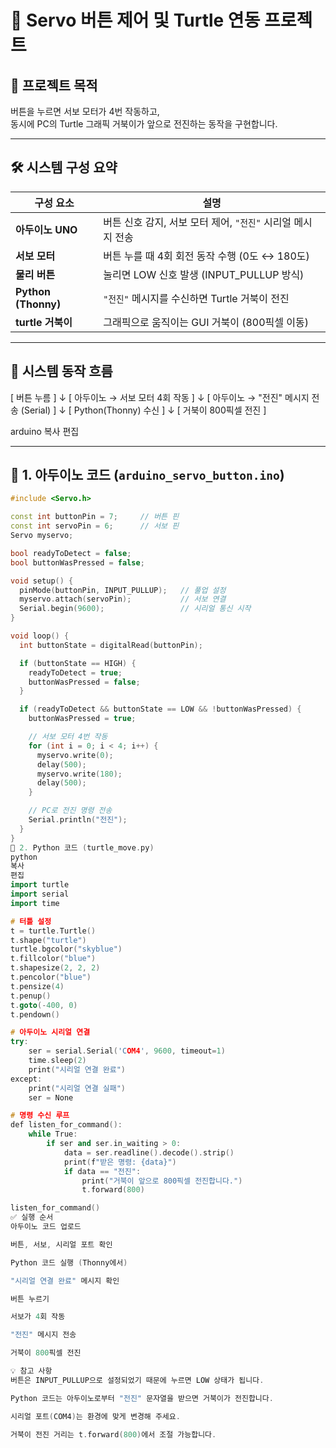 # 🧾 Servo 버튼 제어 및 Turtle 연동 프로젝트

## 📌 프로젝트 목적

버튼을 누르면 서보 모터가 4번 작동하고,  
동시에 PC의 Turtle 그래픽 거북이가 앞으로 전진하는 동작을 구현합니다.

---

## 🛠 시스템 구성 요약

| 구성 요소         | 설명                                                       |
|------------------|------------------------------------------------------------|
| **아두이노 UNO** | 버튼 신호 감지, 서보 모터 제어, `"전진"` 시리얼 메시지 전송 |
| **서보 모터**    | 버튼 누를 때 4회 회전 동작 수행 (0도 ↔ 180도)              |
| **물리 버튼**    | 눌리면 LOW 신호 발생 (INPUT_PULLUP 방식)                   |
| **Python (Thonny)** | `"전진"` 메시지를 수신하면 Turtle 거북이 전진             |
| **turtle 거북이** | 그래픽으로 움직이는 GUI 거북이 (800픽셀 이동)             |

---

## 🔄 시스템 동작 흐름

[ 버튼 누름 ]
↓
[ 아두이노 → 서보 모터 4회 작동 ]
↓
[ 아두이노 → "전진" 메시지 전송 (Serial) ]
↓
[ Python(Thonny) 수신 ]
↓
[ 거북이 800픽셀 전진 ]

arduino
복사
편집

---

## 🔧 1. 아두이노 코드 (`arduino_servo_button.ino`)

```cpp
#include <Servo.h>

const int buttonPin = 7;     // 버튼 핀
const int servoPin = 6;      // 서보 핀
Servo myservo;

bool readyToDetect = false;
bool buttonWasPressed = false;

void setup() {
  pinMode(buttonPin, INPUT_PULLUP);   // 풀업 설정
  myservo.attach(servoPin);           // 서보 연결
  Serial.begin(9600);                 // 시리얼 통신 시작
}

void loop() {
  int buttonState = digitalRead(buttonPin);

  if (buttonState == HIGH) {
    readyToDetect = true;
    buttonWasPressed = false;
  }

  if (readyToDetect && buttonState == LOW && !buttonWasPressed) {
    buttonWasPressed = true;

    // 서보 모터 4번 작동
    for (int i = 0; i < 4; i++) {
      myservo.write(0);
      delay(500);
      myservo.write(180);
      delay(500);
    }

    // PC로 전진 명령 전송
    Serial.println("전진");
  }
}
🐍 2. Python 코드 (turtle_move.py)
python
복사
편집
import turtle
import serial
import time

# 터틀 설정
t = turtle.Turtle()
t.shape("turtle")
turtle.bgcolor("skyblue")
t.fillcolor("blue")
t.shapesize(2, 2, 2)
t.pencolor("blue")
t.pensize(4)
t.penup()
t.goto(-400, 0)
t.pendown()

# 아두이노 시리얼 연결
try:
    ser = serial.Serial('COM4', 9600, timeout=1)
    time.sleep(2)
    print("시리얼 연결 완료")
except:
    print("시리얼 연결 실패")
    ser = None

# 명령 수신 루프
def listen_for_command():
    while True:
        if ser and ser.in_waiting > 0:
            data = ser.readline().decode().strip()
            print(f"받은 명령: {data}")
            if data == "전진":
                print("거북이 앞으로 800픽셀 전진합니다.")
                t.forward(800)

listen_for_command()
✅ 실행 순서
아두이노 코드 업로드

버튼, 서보, 시리얼 포트 확인

Python 코드 실행 (Thonny에서)

"시리얼 연결 완료" 메시지 확인

버튼 누르기

서보가 4회 작동

"전진" 메시지 전송

거북이 800픽셀 전진

💡 참고 사항
버튼은 INPUT_PULLUP으로 설정되었기 때문에 누르면 LOW 상태가 됩니다.

Python 코드는 아두이노로부터 "전진" 문자열을 받으면 거북이가 전진합니다.

시리얼 포트(COM4)는 환경에 맞게 변경해 주세요.

거북이 전진 거리는 t.forward(800)에서 조절 가능합니다.

